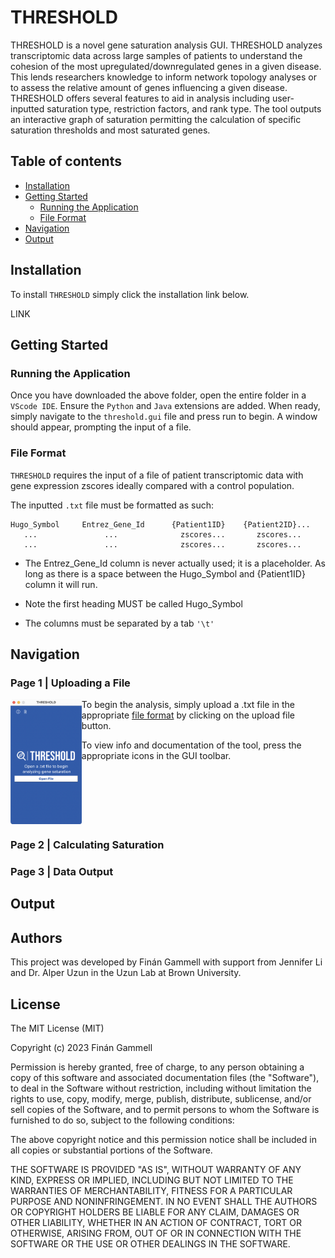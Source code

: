 # THRESHOLD

THRESHOLD is a novel gene saturation analysis GUI. THRESHOLD analyzes transcriptomic data across large samples of patients to understand the cohesion of the most upregulated/downregulated genes in a given disease. This lends researchers knowledge to inform network topology analyses or to assess the relative amount of genes influencing a given disease. THRESHOLD offers several features to aid in analysis including user-inputted saturation type, restriction factors, and rank type. The tool outputs an interactive graph of saturation permitting the calculation of specific saturation thresholds and most saturated genes. 

## Table of contents

- [Installation](#installation)
- [Getting Started](#getting-started)
  - [Running the Application](#running-the-application)  
  - [File Format](#file-format) 
- [Navigation](#navigation)
- [Output](#output)

## Installation

To install `THRESHOLD` simply click the installation link below.

LINK

## Getting Started

### Running the Application

Once you have downloaded the above folder, open the entire folder in a `VScode IDE`. Ensure the `Python` and `Java` extensions are added. When ready, simply navigate to the `threshold.gui` file and press run to begin. A window should appear, prompting the input of a file. 

### File Format

`THRESHOLD` requires the input of a file of patient transcriptomic data with gene expression zscores ideally compared with a control population. 

The inputted `.txt` file must be formatted as such:

```
Hugo_Symbol     Entrez_Gene_Id      {Patient1ID}    {Patient2ID}...
   ...               ...              zscores...       zscores...
   ...               ...              zscores...       zscores... 
```

* The Entrez_Gene_Id column is never actually used; it is a placeholder. As long as there is a space between the Hugo_Symbol and {Patient1ID} column it will run.

* Note the first heading MUST be called Hugo_Symbol

* The columns must be separated by a tab `'\t'`

## Navigation

### Page 1 | Uploading a File
<img src="https://github.com/alperuzun/THRESHOLD/blob/main/page1.png?raw=true" alt="Page 1 Image" height= 200 align = "left" >

To begin the analysis, simply upload a .txt file in the appropriate [file format](#file-format) by clicking on the upload file button.

To view info and documentation of the tool, press the appropriate icons in the GUI toolbar.

<br clear="left"/>

### Page 2 | Calculating Saturation

### Page 3 | Data Output

## Output

## Authors

This project was developed by Finán Gammell with support from Jennifer Li and Dr. Alper Uzun in the Uzun Lab at Brown University. 

## License 

The MIT License (MIT)

Copyright (c) 2023 Finán Gammell

Permission is hereby granted, free of charge, to any person obtaining a copy of this software and associated documentation files (the "Software"), to deal in the Software without restriction, including without limitation the rights to use, copy, modify, merge, publish, distribute, sublicense, and/or sell copies of the Software, and to permit persons to whom the Software is furnished to do so, subject to the following conditions:

The above copyright notice and this permission notice shall be included in all copies or substantial portions of the Software.

THE SOFTWARE IS PROVIDED "AS IS", WITHOUT WARRANTY OF ANY KIND, EXPRESS OR IMPLIED, INCLUDING BUT NOT LIMITED TO THE WARRANTIES OF MERCHANTABILITY, FITNESS FOR A PARTICULAR PURPOSE AND NONINFRINGEMENT. IN NO EVENT SHALL THE AUTHORS OR COPYRIGHT HOLDERS BE LIABLE FOR ANY CLAIM, DAMAGES OR OTHER LIABILITY, WHETHER IN AN ACTION OF CONTRACT, TORT OR OTHERWISE, ARISING FROM, OUT OF OR IN CONNECTION WITH THE SOFTWARE OR THE USE OR OTHER DEALINGS IN THE SOFTWARE.
